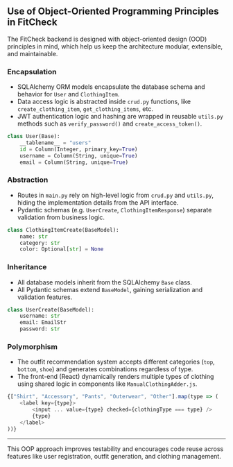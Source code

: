 ##  Use of Object-Oriented Programming Principles in FitCheck

The FitCheck backend is designed with object-oriented design (OOD) principles in mind, which help us keep the architecture modular, extensible, and maintainable.

###  Encapsulation
- SQLAlchemy ORM models encapsulate the database schema and behavior for `User` and `ClothingItem`.
- Data access logic is abstracted inside `crud.py` functions, like `create_clothing_item`, `get_clothing_items`, etc.
- JWT authentication logic and hashing are wrapped in reusable `utils.py` methods such as `verify_password()` and `create_access_token()`.

```python
class User(Base):
    __tablename__ = "users"
    id = Column(Integer, primary_key=True)
    username = Column(String, unique=True)
    email = Column(String, unique=True)
```

###  Abstraction
- Routes in `main.py` rely on high-level logic from `crud.py` and `utils.py`, hiding the implementation details from the API interface.
- Pydantic schemas (e.g. `UserCreate`, `ClothingItemResponse`) separate validation from business logic.

```python
class ClothingItemCreate(BaseModel):
    name: str
    category: str
    color: Optional[str] = None
```

###  Inheritance
- All database models inherit from the SQLAlchemy `Base` class.
- All Pydantic schemas extend `BaseModel`, gaining serialization and validation features.

```python
class UserCreate(BaseModel):
    username: str
    email: EmailStr
    password: str
```

###  Polymorphism
- The outfit recommendation system accepts different categories (`top`, `bottom`, `shoe`) and generates combinations regardless of type.
- The front-end (React) dynamically renders multiple types of clothing using shared logic in components like `ManualClothingAdder.js`.

```js
{["Shirt", "Accessory", "Pants", "Outerwear", "Other"].map(type => (
    <label key={type}>
        <input ... value={type} checked={clothingType === type} />
        {type}
    </label>
))}
```

---

This OOP approach improves testability and encourages code reuse across features like user registration, outfit generation, and clothing management.